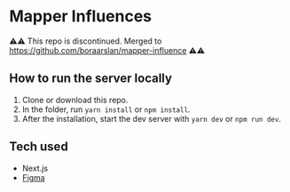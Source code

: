 # Mapper Influences

⚠⚠ This repo is discontinued. Merged to https://github.com/boraarslan/mapper-influence ⚠⚠

## How to run the server locally
1. Clone or download this repo. 
2. In the folder, run `yarn install` or `npm install`.
3. After the installation, start the dev server with `yarn dev` or `npm run dev`.

## Tech used
- Next.js
- [Figma](https://www.figma.com/file/VerS95ernbLC6cKEwo4c8Y/Mapper-Influences)
